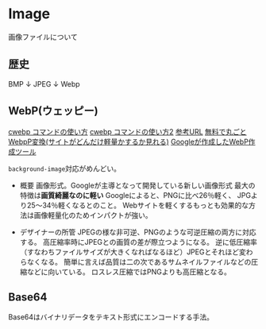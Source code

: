 # Image

画像ファイルについて

## 歴史

BMP
↓
JPEG
↓
Webp

## WebP(ウェッピー)

[cwebp コマンドの使い方](https://blogk.com/1375)
[cwebp コマンドの使い方2](https://cruw.co.jp/blog/webp-conversion/)
[参考URL](https://wk-partners.co.jp/homepage/blog/hpseisaku/htmlcss/webp-how-to-use/)
[無料で丸ごとWebpP変換(サイトがどんだけ軽量かするか見れる)](https://sim.lightfile.net/webp/)
[Googleが作成したWebP作成ツール](https://squoosh.app/)

`background-image`対応がめんどい。

- 概要
画像形式。Googleが主導となって開発している新しい画像形式
最大の特徴は**画質綺麗なのに軽い**
Googleによると、PNGに比べ26％軽く、 JPGより25〜34％軽くなるとのこと。
Webサイトを軽くするもっとも効果的な方法は画像軽量化のためインパクトが強い。

- デザイナーの所管
JPEGの様な非可逆、PNGのような可逆圧縮の両方に対応する。
高圧縮率時にJPEGとの画質の差が際立つようになる。
逆に低圧縮率（すなわちファイルサイズが大きくなればなるほど）JPEGとそれほど変わらなくなる。
簡単に言えば品質は二の次であるサムネイルファイルなどの圧縮などに向いている。
ロスレス圧縮ではPNGよりも高圧縮となる。


## Base64

Base64はバイナリデータをテキスト形式にエンコードする手法。

